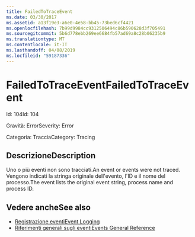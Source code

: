 ```yaml
---
title: FailedToTraceEvent
ms.date: 03/30/2017
ms.assetid: a13f19e3-a6e0-4e58-bb45-73bed6cf4421
ms.openlocfilehash: 7b99d9984cc9312506494c86b590628d3f705491
ms.sourcegitcommit: 5b6d778ebb269ee6684fb57ad69a8c28b06235b9
ms.translationtype: MT
ms.contentlocale: it-IT
ms.lasthandoff: 04/08/2019
ms.locfileid: "59187336"
---
```

# <a name="failedtotraceevent"></a><span data-ttu-id="0bd8c-102">FailedToTraceEvent</span><span class="sxs-lookup"><span data-stu-id="0bd8c-102">FailedToTraceEvent</span></span>
<span data-ttu-id="0bd8c-103">Id: 104</span><span class="sxs-lookup"><span data-stu-id="0bd8c-103">Id: 104</span></span>  
  
 <span data-ttu-id="0bd8c-104">Gravità: Error</span><span class="sxs-lookup"><span data-stu-id="0bd8c-104">Severity: Error</span></span>  
  
 <span data-ttu-id="0bd8c-105">Categoria: Traccia</span><span class="sxs-lookup"><span data-stu-id="0bd8c-105">Category: Tracing</span></span>  
  
## <a name="description"></a><span data-ttu-id="0bd8c-106">Descrizione</span><span class="sxs-lookup"><span data-stu-id="0bd8c-106">Description</span></span>  
 <span data-ttu-id="0bd8c-107">Uno o più eventi non sono tracciati.</span><span class="sxs-lookup"><span data-stu-id="0bd8c-107">An event or events were not traced.</span></span> <span data-ttu-id="0bd8c-108">Vengono indicati la stringa originale dell'evento, l'ID e il nome del processo.</span><span class="sxs-lookup"><span data-stu-id="0bd8c-108">The event lists the original event string, process name and process ID.</span></span>  
  
## <a name="see-also"></a><span data-ttu-id="0bd8c-109">Vedere anche</span><span class="sxs-lookup"><span data-stu-id="0bd8c-109">See also</span></span>

- [<span data-ttu-id="0bd8c-110">Registrazione eventi</span><span class="sxs-lookup"><span data-stu-id="0bd8c-110">Event Logging</span></span>](../../../../../docs/framework/wcf/diagnostics/event-logging/index.md)
- [<span data-ttu-id="0bd8c-111">Riferimenti generali sugli eventi</span><span class="sxs-lookup"><span data-stu-id="0bd8c-111">Events General Reference</span></span>](../../../../../docs/framework/wcf/diagnostics/event-logging/events-general-reference.md)
